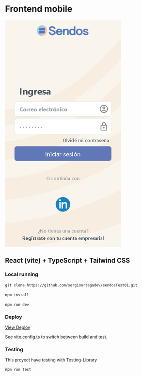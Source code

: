 # Frontend mobile

[![printscreen](/readme.png)](http://sendos.rf.gd)

## React (vite) + TypeScript + Tailwind CSS

### Local running

```bach
git clone https://github.com/sergioortegadev/sendosTest01.git

npm install

npm run dev
```

### Deploy

[View Deploy](http://sendos.rf.gd)

See vite.config.ts to switch between build and test.

### Testing

This proyect have testing with Testing-Library

```bach
npm run test
```
